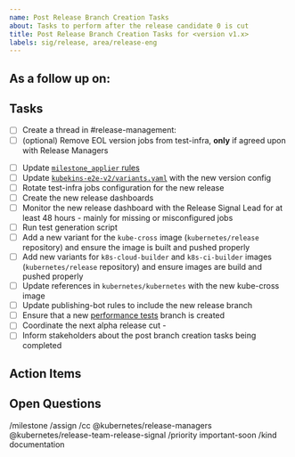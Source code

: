 ```yaml
---
name: Post Release Branch Creation Tasks
about: Tasks to perform after the release candidate 0 is cut
title: Post Release Branch Creation Tasks for <version v1.x>
labels: sig/release, area/release-eng
---
```


## As a follow up on: <!-- #<issue> typically the rc.0 cut issue (currently the branch is created by krel during that cut process) -->

## Tasks

<!--

Follow the docs here: https://github.com/kubernetes/sig-release/blob/master/release-engineering/handbooks/post-release-branch-creation.md

Help? Ring @release-managers on slack!

-->

- [ ] Create a thread in #release-management: <!-- Paste link to Slack thread -->
- [ ] (optional) Remove EOL version jobs from test-infra, **only** if agreed upon with Release Managers 
<!--
Branch Managers might not have a context on if it is "safe" to remove the EOL jobs. We try to be firm with the deadlines and stop cutting patches as soon as we reach the EOL date, but e.g. there might be a new patch needed because of some important security fix, in which case only Release Managers will know about that.

There might be a significant time/delay between the release reaching EOL and the new branch being created, leaving those jobs hanging for a while, which has an impact on the project infra costs.

The trigger for removing such jobs should be solely the EOL date but we shouldn't connect getting rid of EOL jobs and the new branch creation. Even if has been like that before, it shouldn't be longterm.
-->
- [ ] Update [`milestone_applier` rules](https://github.com/kubernetes/test-infra/blob/master/config/prow/plugins.yaml)
- [ ] Update [`kubekins-e2e-v2/variants.yaml`](https://github.com/kubernetes/test-infra/blob/master/images/kubekins-e2e-v2/variants.yaml) with the new version config
- [ ] Rotate test-infra jobs configuration for the new release
- [ ] Create the new release dashboards
- [ ] Monitor the new release dashboard with the Release Signal Lead for at least 48 hours - mainly for missing or misconfigured jobs
- [ ] Run test generation script
- [ ] Add a new variant for the `kube-cross` image (`kubernetes/release` repository) and ensure the image is built and pushed properly
- [ ] Add new variants for `k8s-cloud-builder` and `k8s-ci-builder` images (`kubernetes/release` repository) and ensure images are build and pushed properly
- [ ] Update references in `kubernetes/kubernetes` with the new kube-cross image
- [ ] Update publishing-bot rules to include the new release branch
- [ ] Ensure that a new [performance tests](https://github.com/kubernetes/perf-tests/) branch is created
- [ ] Coordinate the next alpha release cut - <!-- mention @release-managers nudging them to perform the propedeutic tasks for the next alpha (e.g. setting up the new OBS project) -->
- [ ] Inform stakeholders about the post branch creation tasks being completed

## Action Items

<!--
During the post rc tasks, you may find a few things that require updates
(process changes, documentation updates, fixes to release tooling).

Please list them here.

It will be your responsibility to open issues/PRs to resolve these
issues/improvements. Keep this issue open until these action items
are complete.

- [ ] Item 1
- [ ] Item 2
- [ ] Item 3
-->

## Open Questions

<!--
During the post rc tasks, you may have a few questions that you can't
answer yourself or may require group discussion.

Please list them here.

Follow up with Branch Managers/Patch Release Team/Release Engineering
subproject owners to get these questions answered.

- [ ] Item 1
- [ ] Item 2
- [ ] Item 3
-->

/milestone <!-- v1.x e.g. v1.14 -->
/assign <!-- @ the Release or Branch Manager responsible for this release -->
/cc @kubernetes/release-managers @kubernetes/release-team-release-signal
/priority important-soon
/kind documentation
